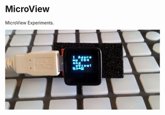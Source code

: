 MicroView
=========

MicroView Experiments.

![I adore my MicroView](https://raw.githubusercontent.com/LeifBloomquist/MicroView/master/Fonts/C64Font/photo1.jpg)




